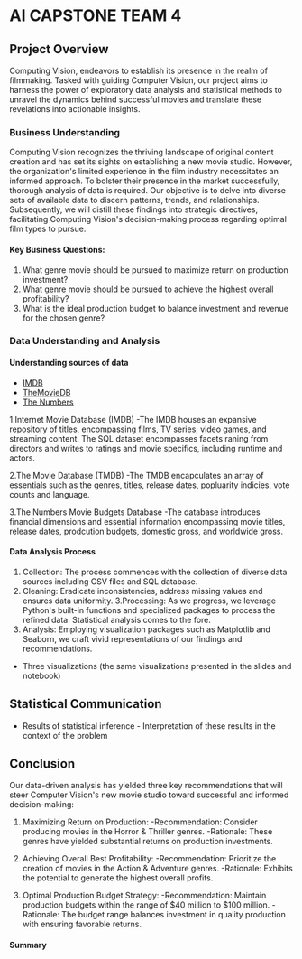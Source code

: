 # AI CAPSTONE TEAM 4

## Project Overview

Computing Vision, endeavors to establish its presence in the realm of filmmaking. Tasked with guiding Computer Vision, our project aims to harness the power of exploratory data analysis and statistical methods to unravel the dynamics behind successful movies and translate these revelations into actionable insights.


### Business Understanding

Computing Vision recognizes the thriving landscape of original content creation and has set its sights on establishing a new movie studio. However, the organization's limited experience in the film industry necessitates an informed approach. To bolster their presence in the market successfully, thorough analysis of data is required. Our objective is to delve into diverse sets of available data to discern patterns, trends, and relationships. Subsequently, we will distill these findings into strategic directives, facilitating Computing Vision's decision-making process regarding optimal film types to pursue. 

#### Key Business Questions:
 1. What genre movie should be pursued to maximize return on production investment?
 2. What genre movie should be pursued to achieve the highest overall profitability?
 3. What is the ideal production budget to balance investment and revenue for the chosen genre? 


### Data Understanding and Analysis

#### Understanding sources of data
* [IMDB](https://www.imdb.com/)
* [TheMovieDB](https://www.themoviedb.org/)
* [The Numbers](https://www.the-numbers.com/)

 1.Internet Movie Database (IMDB)
  -The IMDB houses an expansive repository of titles, encompassing films, TV series, video games, and streaming content. The SQL dataset encompasses facets raning from directors and writes to ratings and movie specifics, including runtime and actors. 
  
 2.The Movie Database (TMDB)
  -The TMDB encapculates an array of essentials such as the genres, titles, release dates, popluarity indicies, vote counts and language.
  
 3.The Numbers Movie Budgets Database
  -The database introduces financial dimensions and essential information encompassing movie titles, release dates, prodcution budgets, domestic gross, and worldwide gross. 
  
#### Data Analysis Process

 1. Collection: The process commences with the collection of diverse data sources including CSV files and SQL database.
 2. Cleaning: Eradicate inconsistencies, address missing values and ensures data uniformity.
 3.Processing: As we progress, we leverage Python's built-in functions and specialized packages to process the refined data. Statistical analysis comes to the fore.
 4. Analysis: Employing visualization packages such as Matplotlib and Seaborn, we craft vivid representations of our findings and recommendations. 
 
  
- Three visualizations (the same visualizations presented in the slides and notebook)
   

## Statistical Communication
- Results of statistical inference
          - Interpretation of these results in the context of the problem

## Conclusion

Our data-driven analysis has yielded three key recommendations that will steer Computer Vision's new movie studio toward successful and informed decision-making:

1. Maximizing Return on Production:
   -Recommendation: Consider producing movies in the Horror & Thriller genres.
   -Rationale: These genres have yielded substantial returns on production investments.

2. Achieving Overall Best Profitability:
  -Recommendation: Prioritize the creation of movies in the Action & Adventure genres.
  -Rationale: Exhibits the potential to generate the highest overall profits.

3. Optimal Production Budget Strategy: 
  -Recommendation: Maintain production budgets within the range of $40 million to $100 million. 
  -Rationale: The budget range balances investment in quality production with ensuring favorable returns. 


#### Summary









